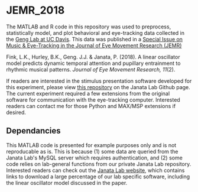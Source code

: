 # JEMR_2018
The MATLAB and R code in this repository was used to preprocess, statistically model, and plot behavioral and eye-tracking data collected in the [Geng Lab at UC Davis](http://genglab.ucdavis.edu/). This data was published in a [Special Issue on Music & Eye-Tracking in the Journal of Eye Movement Research (JEMR)](https://bop.unibe.ch/JEMR/issue/view/793)

Fink, L.K., Hurley, B.K., Geng. J.J. & Janata, P. (2018). A linear oscillator model predicts dynamic temporal attention and pupillary entrainment to rhythmic musical patterns. *Journal of Eye Movement Research, 11*(2). 

If readers are interested in the stimulus presentation software developed for this experiment, please view [this repository](https://github.com/janatalab/attmap) on the Janata Lab Github page. The current experiment required a few extensions from the original software for communication with the eye-tracking computer. Interested readers can contact me for those Python and MAX/MSP extensions if desired. 

## Dependancies
This MATLAB code is presented for example purposes only and is not reproducable as is. This is because (1) some data are queried from the Janata Lab's MySQL server which requires authentication, and (2) some code relies on lab-general functions from our private Janata Lab repository. Interested readers can check out the [Janata Lab website](http://atonal.ucdavis.edu/resources/software/), which contains links to download a large percentage of our lab specific software, including the linear oscillator model discussed in the paper. 
